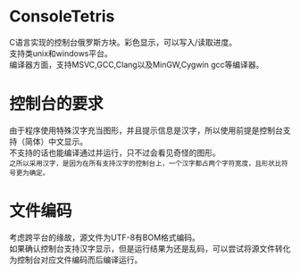 # ConsoleTetris
C语言实现的控制台俄罗斯方块。彩色显示，可以写入/读取进度。   
支持类unix和windows平台。    
编译器方面，支持MSVC,GCC,Clang以及MinGW,Cygwin gcc等编译器。    
# 控制台的要求
由于程序使用特殊汉字充当图形，并且提示信息是汉字，所以使用前提是控制台支持（简体）中文显示。    
不支持的话也能编译通过并运行，只不过会看见奇怪的图形。        
`之所以采用汉字，是因为在所有支持汉字的控制台上，一个汉字都占两个字符宽度，且形状比符号更为确定。`    
# 文件编码
考虑跨平台的缘故，源文件为UTF-8有BOM格式编码。    
如果确认控制台支持汉字显示，但是运行结果为还是乱码，可以尝试将源文件转化为控制台对应文件编码而后编译运行。      